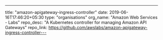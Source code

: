 ---
title: "amazon-apigateway-ingress-controller"
date: 2019-06-16T17:46:20+05:30
type: "organisations"
org_name: "Amazon Web Services - Labs"
repo_desc: "A Kubernetes controller for managing Amazon API Gateways"
repo_link: https://github.com/awslabs/amazon-apigateway-ingress-controller---